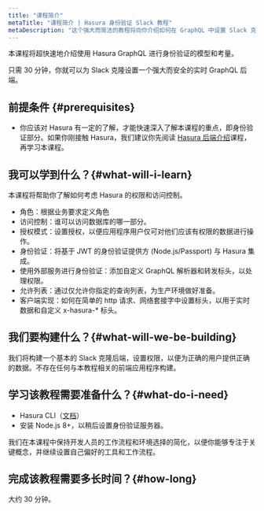 ```yaml
---
title: "课程简介"
metaTitle: "课程简介 | Hasura 身份验证 Slack 教程"
metaDescription: "这个强大而简洁的教程将向你介绍如何在 GraphQL 中设置 Slack 克隆后端，以及身份验证和建模权限步骤。"
---
```


本课程将超快速地介绍使用 Hasura GraphQL 进行身份验证的模型和考量。

只需 30 分钟，你就可以为 Slack 克隆设置一个强大而安全的实时 GraphQL 后端。

## 前提条件 {#prerequisites}

- 你应该对 Hasura 有一定的了解，才能快速深入了解本课程的重点，即身份验证部分。如果你刚接触 Hasura，我们建议你先阅读 [Hasura 后端介绍](https://hasura.io/learn/graphql/hasura/introduction/)课程，再学习本课程。

## 我可以学到什么？{#what-will-i-learn}

本课程将帮助你了解如何考虑 Hasura 的权限和访问控制。

- 角色：根据业务要求定义角色
- 访问控制：谁可以访问数据库的哪一部分。
- 授权模式：设置授权，以便应用程序用户仅可对他们应该有权限的数据进行操作。
- 身份验证：将基于 JWT 的身份验证提供方 (Node.js/Passport) 与 Hasura 集成。
- 使用外部服务进行身份验证：添加自定义 GraphQL 解析器和转发标头，以处理权限。
- 允许列表：通过仅允许你指定的查询列表，为生产环境做好准备。
- 客户端实现：如何在简单的 http 请求、网络套接字中设置标头，以用于实时数据和自定义 x-hasura-* 标头。

## 我们要构建什么？{#what-will-we-be-building}

我们将构建一个基本的 Slack 克隆后端，设置权限，以便为正确的用户提供正确的数据。不存在任何与本教程相关的前端应用程序构建。

## 学习该教程需要准备什么？{#what-do-i-need}

- Hasura CLI（[文档](https://hasura.io/docs/latest/graphql/core/hasura-cli/install-hasura-cli/)）
- 安装 Node.js 8+，以稍后设置身份验证服务器。

我们在本课程中保持开发人员的工作流程和环境选择的简化，以便你能够专注于关键概念，并继续设置自己偏好的工具和工作流程。

## 完成该教程需要多长时间？{#how-long}

大约 30 分钟。
